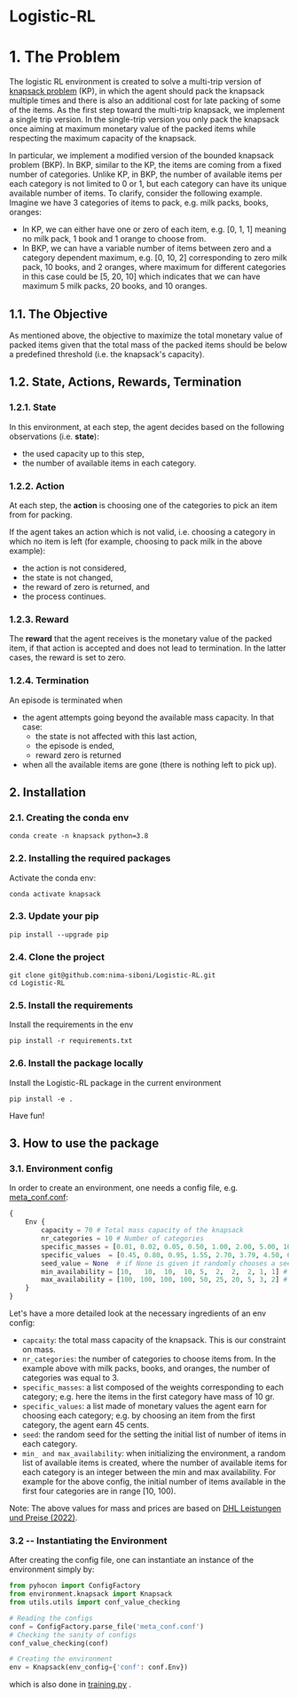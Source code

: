 # Logistic-RL
# 1. The Problem
The logistic RL environment is created to solve a multi-trip version of
[knapsack problem](https://en.wikipedia.org/wiki/Knapsack_problem) (KP), in which the agent should pack the knapsack 
multiple times and there is also an additional cost for late packing of some of the items. As the first step toward the 
multi-trip knapsack, we implement a single trip version. In the single-trip version you only pack the knapsack once aiming 
at maximum monetary value of the packed items while respecting the maximum capacity of the knapsack.

In particular, we implement a modified version of the bounded knapsack problem (BKP). In BKP, similar to the KP, the
items are coming from a fixed number of categories. Unlike KP, in BKP, the number of available items per each category is
not limited to 0 or 1, but each category can have its unique available number of items. To clarify, consider the 
following example. Imagine we have 3 categories of items to pack, e.g. milk packs, books, oranges:
* In KP, we can either have one or zero of each item, e.g. [0, 1, 1] meaning no milk pack, 1 book and 1 orange to choose
from.
* In BKP, we can have a variable number of items between zero and a category dependent maximum, e.g. [0, 10, 2] 
corresponding to zero milk pack, 10 books, and 2 oranges, where maximum for different categories in this case 
could be [5, 20, 10] which indicates that we can have maximum 5 milk packs, 20 books, and 10 oranges.

## 1.1. The Objective
As mentioned above, the objective to maximize the total monetary value of packed items given that the total mass of the 
packed items should be below a predefined threshold (i.e. the knapsack's capacity). 

## 1.2. State, Actions, Rewards, Termination

### 1.2.1. State
In this environment, at each step, the agent decides based on the following observations (i.e. **state**):
* the used capacity up to this step,
* the number of available items in each category.
### 1.2.2. Action
At each step, the **action** is choosing one of the categories to pick an item from for packing. 

If the agent takes an action which is not valid, i.e. choosing a category in which no item is left (for example,
choosing to pack milk in the above example):
* the action is not considered, 
* the state is not changed,
* the reward of zero is returned, and 
* the process continues.

### 1.2.3. Reward
The **reward** that the agent receives is the monetary value of the packed item, if that action is accepted and does 
not lead to termination. In the latter cases, the reward is set to zero. 

### 1.2.4. Termination
An episode is terminated when 
* the agent attempts going beyond the available mass capacity. In that case:
    - the state is not affected with this last action,
    - the episode is ended,
    - reward zero is returned
* when all the available items are gone (there is nothing left to pick up).

## 2. Installation
### 2.1. Creating the conda env
```buildoutcfg
conda create -n knapsack python=3.8
```

### 2.2. Installing the required packages
Activate the conda env:
```buildoutcfg
conda activate knapsack
```
### 2.3. Update your pip
```buildoutcfg
pip install --upgrade pip
```
### 2.4. Clone the project
```buildoutcfg
git clone git@github.com:nima-siboni/Logistic-RL.git
cd Logistic-RL
```

### 2.5. Install the requirements
Install the requirements in the env
```buildoutcfg
pip install -r requirements.txt
```

### 2.6. Install the package locally
Install the Logistic-RL package  in the current environment
```buildoutcfg
pip install -e .
```

Have fun!

## 3. How to use the package
### 3.1. Environment config
In order to create an environment, one needs a config file, e.g. [meta_conf.conf](./meta_conf.conf):
```python
{
    Env {
        capacity = 70 # Total mass capacity of the knapsack
        nr_categories = 10 # Number of categories
        specific_masses = [0.01, 0.02, 0.05, 0.50, 1.00, 2.00, 5.00, 10.0, 20.0, 31.50] # in Kg similar to DHL (2019)
        specific_values  = [0.45, 0.80, 0.95, 1.55, 2.70, 3.79, 4.50, 6.99, 9.49, 16.49] # in Euros, like above.
        seed_value = None  # if None is given it randomly chooses a seed.
        min_availability = [10,   10,  10,  10, 5,  2,  2,  2, 1, 1] # min number of possible items for each category
        max_availability = [100, 100, 100, 100, 50, 25, 20, 5, 3, 2] # max number of possible items for each category
    }
}
```
Let's have a more detailed look at the necessary ingredients of an env config:
* ```capcaity```: the total mass capacity of the knapsack. This is our constraint on mass.
* ```nr_categories```: the number of categories to choose items from. In the example above with milk packs, books, and 
oranges, the number of categories was equal to 3.
* ```specific_masses```: a list composed of the weights corresponding to each category; e.g. here the items in the first
category have mass of 10 gr.
* ```specific_values```: a list made of monetary values the agent earn for choosing each category; e.g. by choosing an 
item from the first category, the agent earn 45 cents.
* ```seed```: the random seed for the setting the initial list of number of items in each category.
* ```min_ and max_availability```: when initializing the environment, a random list of available items is created, where the number
of available items for each category is an integer between the min and max availability. For example for the above 
config, the initial number of items available in the first four categories are in range [10, 100).

Note: The above values for mass and prices are based on
[DHL Leistungen und Preise (2022)](https://www.deutschepost.de/content/dam/dpag/images/G_g/Gesamtpreisliste/dp-leistungen-und-preise-01-2022.pdf).
### 3.2 -- Instantiating the Environment
After creating the config file, one can instantiate an instance of the environment simply by:
```python
from pyhocon import ConfigFactory
from environment.knapsack import Knapsack
from utils.utils import conf_value_checking

# Reading the configs
conf = ConfigFactory.parse_file('meta_conf.conf')
# Checking the sanity of configs
conf_value_checking(conf)

# Creating the environment
env = Knapsack(env_config={'conf': conf.Env})
```
which is also done in [training.py](./training.py) .
